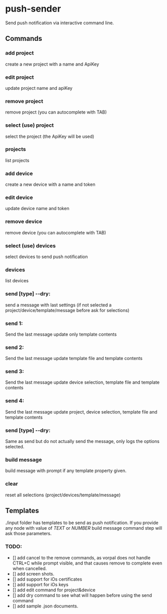 # push-sender
Send push notification via interactive command line.

## Commands

### add project
create a new project with a name and ApiKey
### edit project
update project name and apiKey
### remove project
remove project (you can autocomplete with TAB)
### select (use) project
select the project (the ApiKey will be used)
### projects
list projects

### add device
create a new device with a name and token
### edit device
update device name and token
### remove device
remove device (you can autocomplete with TAB)
### select (use) devices
select devices to send push notification
### devices 
list devices

### send [type] --dry: 
send a message with last settings (if not selected a project/device/template/message before ask for selections)
### send 1: 
Send the last message update only template contents
### send 2:
Send the last message update template file and template contents
### send 3:
Send the last message update device selection, template file and template contents
### send 4: 
Send the last message update project, device selection, template file and template contents
### send [type] --dry:
Same as send but do not actually send the message, only logs the options selected.

### build message
build message with prompt if any template property given.

### clear
reset all selections (project/devices/template/message)

## Templates
./input folder has templates to be send as push notification.
If you provide any node with value of *$TEXT$* or *$NUMBER$* build message command step will ask those parameters.


### TODO:
- [] add cancel to the remove commands, as vorpal does not handle CTRL+C while prompt visible, and that causes remove to complete even when cancelled. 
- [] add screen shots.
- [] add support for iOs certificates
- [] add support for iOs keys
- [] add edit command for project&device
- [] add dry command to see what will happen before using the send command
- [] add sample .json documents.

 





